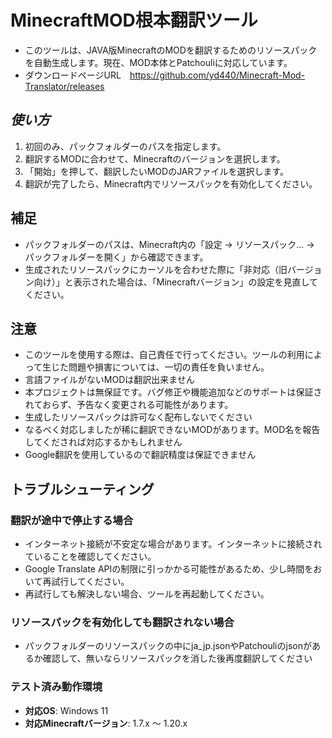 # MinecraftMOD根本翻訳ツール
- このツールは、JAVA版MinecraftのMODを翻訳するためのリソースパックを自動生成します。現在、MOD本体とPatchouliに対応しています。
- ダウンロードページURL　https://github.com/yd440/Minecraft-Mod-Translator/releases

## *使い方*
1. 初回のみ、パックフォルダーのパスを指定します。
2. 翻訳するMODに合わせて、Minecraftのバージョンを選択します。
3. 「開始」を押して、翻訳したいMODのJARファイルを選択します。
4. 翻訳が完了したら、Minecraft内でリソースパックを有効化してください。
## 補足
- パックフォルダーのパスは、Minecraft内の「設定 → リソースパック... → パックフォルダーを開く」から確認できます。
- 生成されたリソースパックにカーソルを合わせた際に「非対応（旧バージョン向け）」と表示された場合は、「Minecraftバージョン」の設定を見直してください。

## 注意
- このツールを使用する際は、自己責任で行ってください。ツールの利用によって生じた問題や損害については、一切の責任を負いません。
- 言語ファイルがないMODは翻訳出来ません
- 本プロジェクトは無保証です。バグ修正や機能追加などのサポートは保証されておらず、予告なく変更される可能性があります。
- 生成したリソースパックは許可なく配布しないでください
- なるべく対応しましたが稀に翻訳できないMODがあります。MOD名を報告してくだされば対応するかもしれません
- Google翻訳を使用しているので翻訳精度は保証できません

## トラブルシューティング
  
###  翻訳が途中で停止する場合
- インターネット接続が不安定な場合があります。インターネットに接続されていることを確認してください。
- Google Translate APIの制限に引っかかる可能性があるため、少し時間をおいて再試行してください。
- 再試行しても解決しない場合、ツールを再起動してください。

###  リソースパックを有効化しても翻訳されない場合
- パックフォルダーのリソースパックの中にja_jp.jsonやPatchouliのjsonがあるか確認して、無いならリソースパックを消した後再度翻訳してください

### テスト済み動作環境
- **対応OS**: Windows 11
- **対応Minecraftバージョン**: 1.7.x 〜 1.20.x
